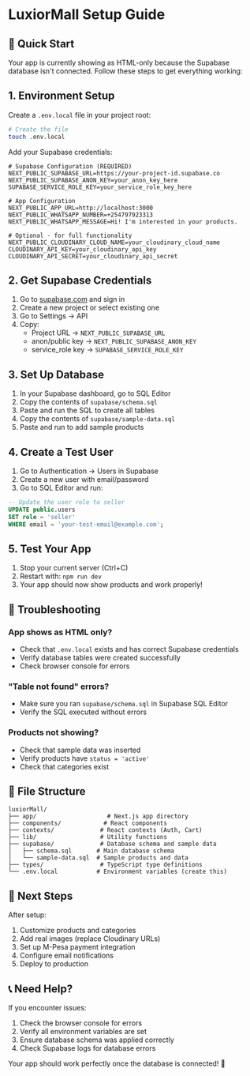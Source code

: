 # LuxiorMall Setup Guide

## 🚀 Quick Start

Your app is currently showing as HTML-only because the Supabase database isn't connected. Follow these steps to get everything working:

## 1. Environment Setup

Create a `.env.local` file in your project root:

```bash
# Create the file
touch .env.local
```

Add your Supabase credentials:

```env
# Supabase Configuration (REQUIRED)
NEXT_PUBLIC_SUPABASE_URL=https://your-project-id.supabase.co
NEXT_PUBLIC_SUPABASE_ANON_KEY=your_anon_key_here
SUPABASE_SERVICE_ROLE_KEY=your_service_role_key_here

# App Configuration
NEXT_PUBLIC_APP_URL=http://localhost:3000
NEXT_PUBLIC_WHATSAPP_NUMBER=+254797923313
NEXT_PUBLIC_WHATSAPP_MESSAGE=Hi! I'm interested in your products.

# Optional - for full functionality
NEXT_PUBLIC_CLOUDINARY_CLOUD_NAME=your_cloudinary_cloud_name
CLOUDINARY_API_KEY=your_cloudinary_api_key
CLOUDINARY_API_SECRET=your_cloudinary_api_secret
```

## 2. Get Supabase Credentials

1. Go to [supabase.com](https://supabase.com) and sign in
2. Create a new project or select existing one
3. Go to Settings → API
4. Copy:
   - Project URL → `NEXT_PUBLIC_SUPABASE_URL`
   - anon/public key → `NEXT_PUBLIC_SUPABASE_ANON_KEY`
   - service_role key → `SUPABASE_SERVICE_ROLE_KEY`

## 3. Set Up Database

1. In your Supabase dashboard, go to SQL Editor
2. Copy the contents of `supabase/schema.sql`
3. Paste and run the SQL to create all tables
4. Copy the contents of `supabase/sample-data.sql`
5. Paste and run to add sample products

## 4. Create a Test User

1. Go to Authentication → Users in Supabase
2. Create a new user with email/password
3. Go to SQL Editor and run:

```sql
-- Update the user role to seller
UPDATE public.users 
SET role = 'seller' 
WHERE email = 'your-test-email@example.com';
```

## 5. Test Your App

1. Stop your current server (Ctrl+C)
2. Restart with: `npm run dev`
3. Your app should now show products and work properly!

## 🔧 Troubleshooting

### App shows as HTML only?
- Check that `.env.local` exists and has correct Supabase credentials
- Verify database tables were created successfully
- Check browser console for errors

### "Table not found" errors?
- Make sure you ran `supabase/schema.sql` in Supabase SQL Editor
- Verify the SQL executed without errors

### Products not showing?
- Check that sample data was inserted
- Verify products have `status = 'active'`
- Check that categories exist

## 📁 File Structure

```
luxiorMall/
├── app/                    # Next.js app directory
├── components/            # React components
├── contexts/             # React contexts (Auth, Cart)
├── lib/                  # Utility functions
├── supabase/             # Database schema and sample data
│   ├── schema.sql       # Main database schema
│   └── sample-data.sql  # Sample products and data
├── types/                # TypeScript type definitions
└── .env.local           # Environment variables (create this)
```

## 🎯 Next Steps

After setup:
1. Customize products and categories
2. Add real images (replace Cloudinary URLs)
3. Set up M-Pesa payment integration
4. Configure email notifications
5. Deploy to production

## 📞 Need Help?

If you encounter issues:
1. Check the browser console for errors
2. Verify all environment variables are set
3. Ensure database schema was applied correctly
4. Check Supabase logs for database errors

Your app should work perfectly once the database is connected! 🎉

